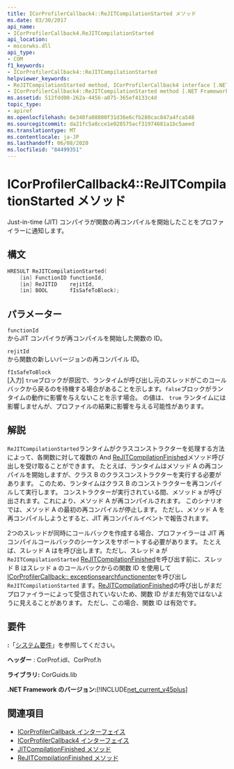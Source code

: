 ```yaml
---
title: ICorProfilerCallback4::ReJITCompilationStarted メソッド
ms.date: 03/30/2017
api_name:
- ICorProfilerCallback4.ReJITCompilationStarted
api_location:
- mscorwks.dll
api_type:
- COM
f1_keywords:
- ICorProfilerCallback4::ReJITCompilationStarted
helpviewer_keywords:
- ReJITCompilationStarted method, ICorProfilerCallback4 interface [.NET Framework profiling]
- ICorProfilerCallback4::ReJITCompilationStarted method [.NET Framework profiling]
ms.assetid: 512fdd00-262a-4456-a075-365ef4133c4d
topic_type:
- apiref
ms.openlocfilehash: 6e340fa08800f31d36e6cfb280cac847a4fca548
ms.sourcegitcommit: da21fc5a8cce1e028575acf31974681a1bc5aeed
ms.translationtype: MT
ms.contentlocale: ja-JP
ms.lasthandoff: 06/08/2020
ms.locfileid: "84499351"
---
```

# <a name="icorprofilercallback4rejitcompilationstarted-method"></a>ICorProfilerCallback4::ReJITCompilationStarted メソッド
Just-in-time (JIT) コンパイラが関数の再コンパイルを開始したことをプロファイラーに通知します。  
  
## <a name="syntax"></a>構文  
  
```cpp  
HRESULT ReJITCompilationStarted(
    [in] FunctionID functionId,  
    [in] ReJITID    rejitId,  
    [in] BOOL       fIsSafeToBlock);  
```  
  
## <a name="parameters"></a>パラメーター  
 `functionId`  
 からJIT コンパイラが再コンパイルを開始した関数の ID。  
  
 `rejitId`  
 から関数の新しいバージョンの再コンパイル ID。  
  
 `fIsSafeToBlock`  
 [入力] `true`ブロックが原因で、ランタイムが呼び出し元のスレッドがこのコールバックから戻るのを待機する場合があることを示します。`false`ブロックがランタイムの動作に影響を与えないことを示す場合。 の値は、 `true` ランタイムには影響しませんが、プロファイルの結果に影響を与える可能性があります。  
  
## <a name="remarks"></a>解説  
 `ReJITCompilationStarted`ランタイムがクラスコンストラクターを処理する方法によって、各関数に対して複数の And [ReJITCompilationFinished](icorprofilercallback4-rejitcompilationfinished-method.md)メソッド呼び出しを受け取ることができます。 たとえば、ランタイムはメソッド A の再コンパイルを開始しますが、クラス B のクラスコンストラクターを実行する必要があります。 このため、ランタイムはクラス B のコンストラクターを再コンパイルして実行します。 コンストラクターが実行されている間、メソッド a が呼び出されます。これにより、メソッド A が再コンパイルされます。 このシナリオでは、メソッド A の最初の再コンパイルが停止します。 ただし、メソッド A を再コンパイルしようとすると、JIT 再コンパイルイベントで報告されます。  
  
 2つのスレッドが同時にコールバックを作成する場合、プロファイラーは JIT 再コンパイルコールバックのシーケンスをサポートする必要があります。 たとえば、スレッド A はを呼び出します。ただし、スレッド a が `ReJITCompilationStarted` [ReJITCompilationFinished](icorprofilercallback4-rejitcompilationfinished-method.md)を呼び出す前に、スレッド B はスレッド a のコールバックからの関数 ID を使用して[ICorProfilerCallback:: exceptionsearchfunctionenter](icorprofilercallback-exceptionsearchfunctionenter-method.md)を呼び出し `ReJITCompilationStarted` ます。[ReJITCompilationFinished](icorprofilercallback4-rejitcompilationfinished-method.md)の呼び出しがまだプロファイラーによって受信されていないため、関数 ID がまだ有効ではないように見えることがあります。 ただし、この場合、関数 ID は有効です。  
  
## <a name="requirements"></a>要件  
 **:**「[システム要件](../../get-started/system-requirements.md)」を参照してください。  
  
 **ヘッダー** : CorProf.idl、CorProf.h  
  
 **ライブラリ:** CorGuids.lib  
  
 **.NET Framework のバージョン:**[!INCLUDE[net_current_v45plus](../../../../includes/net-current-v45plus-md.md)]  
  
## <a name="see-also"></a>関連項目

- [ICorProfilerCallback インターフェイス](icorprofilercallback-interface.md)
- [ICorProfilerCallback4 インターフェイス](icorprofilercallback4-interface.md)
- [JITCompilationFinished メソッド](icorprofilercallback-jitcompilationfinished-method.md)
- [ReJITCompilationFinished メソッド](icorprofilercallback4-rejitcompilationfinished-method.md)
